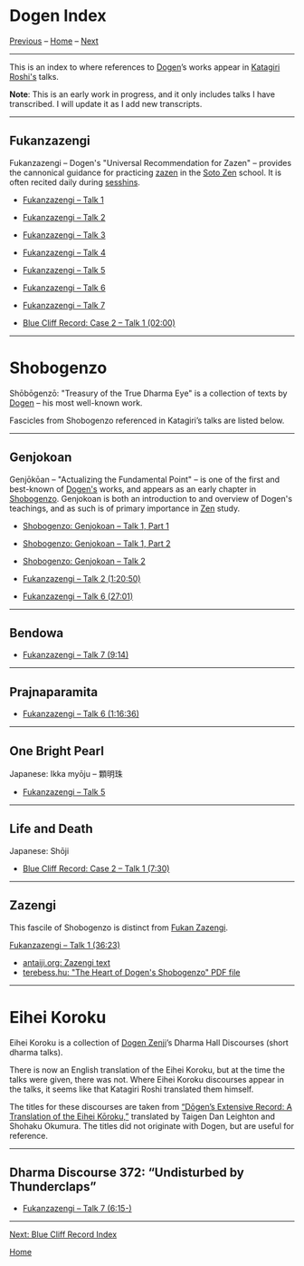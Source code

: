 <a name="0"></a>
# Dogen Index

[Previous](glossary#0) – 
[Home](index#dogen) – 
[Next](BCR#0)

---
This is an index to where references to [Dogen](glossary#dogen)’s works appear in [Katagiri Roshi's](glossary#katagiri) talks. 

**Note**: This is an early work in progress, and it only includes talks I have transcribed. I will update it as I add new transcripts.

---
## Fukanzazengi

Fukanzazengi – Dogen's "Universal Recommendation for Zazen" – provides the cannonical guidance for practicing [zazen](glossary#zazen) in the [Soto Zen](glossary#soto-zen ) school. It is often recited daily during [sesshins](glossary#sesshin).

- [Fukanzazengi – Talk 1](1979-06-09-Fukanzazengi-Lecture1#0)
- [Fukanzazengi – Talk 2](1979-06-10-Fukanzazengi-Lecture2#0)
- [Fukanzazengi – Talk 3](1979-06-11-Fukanzazengi-Lecture3#0)
- [Fukanzazengi – Talk 4](1979-06-12-Fukanzazengi-Lecture4#0)
- [Fukanzazengi – Talk 5](1979-06-13-Fukanzazengi-Lecture5#0)
- [Fukanzazengi – Talk 6](1979-06-14-Fukanzazengi-Lecture6#0)
- [Fukanzazengi – Talk 7](1979-06-15-Fukanzazengi-Lecture7#0)

- [Blue Cliff Record: Case 2 – Talk 1 (02:00)](1980-01-19-BlueCliffRecordCase2Lecture1#0200)

---
# Shobogenzo

Shōbōgenzō: "Treasury of the True Dharma Eye" is a collection of texts by [Dogen](glossary#dogen) – his most well-known work.

Fascicles from Shobogenzo referenced in Katagiri’s talks are listed below.

---
## Genjokoan

Genjōkōan – "Actualizing the Fundamental Point" – is one of the first and best-known of [Dogen's](glossary#dogen) works, and appears as an early chapter in [Shobogenzo](#shobogenzo). Genjokoan is both an introduction to and overview of Dogen's teachings, and as such is of primary importance in [Zen](glossary#zen) study.

- [Shobogenzo: Genjokoan – Talk 1, Part 1](1987-06-06-Shobogenzo-Genjokoan-Lecture1-Part1#0)
- [Shobogenzo: Genjokoan – Talk 1, Part 2](1987-06-06-Shobogenzo-Genjokoan-Lecture1-Part2#0)
- [Shobogenzo: Genjokoan – Talk 2](1987-06-07-Shobogenzo-Genjokoan-Lecture2#0)

- [Fukanzazengi – Talk 2 (1:20:50)](1979-06-10-Fukanzazengi-Lecture2#12050)
- [Fukanzazengi – Talk 6 (27:01)](1979-06-14-Fukanzazengi-Lecture6#2701)

---
## Bendowa

- [Fukanzazengi – Talk 7 (9:14)](1979-06-15-Fukanzazengi-Lecture7#914)

---
## Prajnaparamita

- [Fukanzazengi – Talk 6 (1:16:36)](1979-06-14-Fukanzazengi-Lecture6#11636)

---
## One Bright Pearl

Japanese: Ikka myōju – 顆明珠

- [Fukanzazengi – Talk 5](1979-06-13-Fukanzazengi-Lecture5#0)

---
## Life and Death

Japanese: Shōji

- [Blue Cliff Record: Case 2 – Talk 1 (7:30)](1980-01-19-BlueCliffRecordCase2Lecture1#730)

---
## Zazengi

This fascile of Shobogenzo is distinct from [Fukan Zazengi](#fukanzazengi).

[Fukanzazengi – Talk 1 (36:23)](1979-06-09-Fukanzazengi-Lecture1#3623)

- [antaiji.org: Zazengi text](https://antaiji.org/en/classics/zazengi/)
- [terebess.hu: "The Heart of Dogen's Shobogenzo" PDF file](https://terebess.hu/zen/dogen/The-Heart-of-Dogens-Shobogenzo.pdf) 

---
# Eihei Koroku

Eihei Koroku is a collection of [Dogen Zenji](glossary#dogen)’s Dharma Hall Discourses (short dharma talks). 

There is now an English translation of the Eihei Koroku, but at the time the talks were given, there was not. Where Eihei Koroku discourses appear in the talks, it seems like that Katagiri Roshi translated them himself. 

The titles for these discourses are taken from [“Dōgen’s Extensive Record: A Translation of the Eihei Kōroku,”](books#eihei-koroku) translated by Taigen Dan Leighton and Shohaku Okumura. The titles did not originate with Dogen, but are useful for reference.

---
<a name="ek-372"></a>
## Dharma Discourse 372: “Undisturbed by Thunderclaps”

- [Fukanzazengi – Talk 7 (6:15-)](1979-06-15-Fukanzazengi-Lecture7#615)

---
[Next: Blue Cliff Record Index](BCR#0)

[Home](index#dogen)
